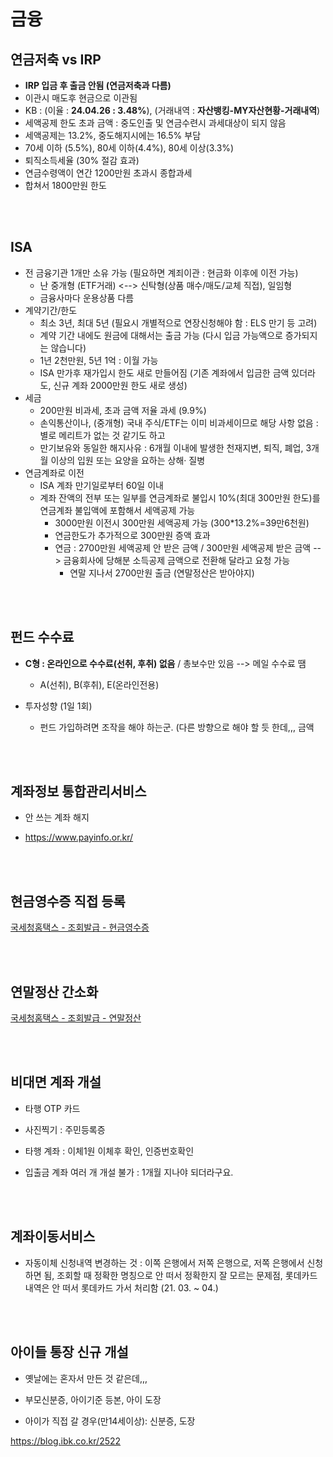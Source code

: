 # 금융 

## 연금저축 vs IRP

  - **IRP 입금 후 출금 안됨 (연금저축과 다름)**
  - 이관시 매도후 현금으로 이관됨
  - KB : (이율 : **24.04.26 : 3.48%**), (거래내역 : **자산뱅킹-MY자산현황-거래내역**)
  - 세액공제 한도 초과 금액 : 중도인출 및 연금수련시 과세대상이 되지 않음
  - 세액공제는 13.2%, 중도해지시에는 16.5% 부담
  - 70세 이하 (5.5%), 80세 이하(4.4%), 80세 이상(3.3%)
  - 퇴직소득세율 (30% 절감 효과)
  - 연금수령액이 연간 1200만원 초과시 종합과세
  - 합쳐서 1800만원 한도


<br><br> 

## ISA

  - 전 금융기관 1개만 소유 가능 (필요하면 계죄이관 : 현금화 이후에 이전 가능)
    - 난 중개형 (ETF거래) <--> 신탁형(상품 매수/매도/교체 직접), 일임형
    - 금융사마다 운용상품 다름
  - 계약기간/한도
    - 최소 3년, 최대 5년 (필요시 개별적으로 연장신청해야 함 : ELS 만기 등 고려)
    - 계약 기간 내에도 원금에 대해서는 출금 가능 (다시 입금 가능액으로 증가되지는 않습니다)
    - 1년 2천만원, 5년 1억 : 이월 가능
    - ISA 만가후 재가입시 한도 새로 만들어짐 (기존 계좌에서 입금한 금액 있더라도, 신규 계좌 2000만원 한도 새로 생성)
  - 세금
    - 200만원 비과세, 초과 금액 저율 과세 (9.9%)
    - 손익통산이나, (중개형) 국내 주식/ETF는 이미 비과세이므로 해당 사항 없음 : 별로 메리트가 없는 것 같기도 하고
    - 만기보유와 동일한 해지사유 : 6개월 이내에 발생한 천재지변, 퇴직, 폐업, 3개월 이상의 입원 또는 요양을 요하는 상해· 질병
  - 연금계좌로 이전
    - ISA 계좌 만기일로부터 60일 이내
    - 계좌 잔액의 전부 또는 일부를 연금계좌로 불입시 10%(최대 300만원 한도)를 연금계좌 불입액에 포함해서 세액공제 가능
      - 3000만원 이전시 300만원 세액공제 가능 (300*13.2%=39만6천원)
      - 연금한도가 추가적으로 300만원 증액 효과
      - 연금 : 2700만원 세액공제 안 받은 금액 / 300만원 세액공제 받은 금액  --> 금융회사에 당해분 소득공제 금액으로 전환해 달라고 요청 가능
        - 연말 지나서 2700만원 출금 (연말정산은 받아야지)


<br><br> 

## 펀드 수수료

  - **C형 : 온라인으로 수수료(선취, 후취) 없음** / 총보수만 있음 --> 메일 수수료 땜
    - A(선취), B(후취), E(온라인전용)

  - 투자성향 (1일 1회)
    - 펀드 가입하려면 조작을 해야 하는군. (다른 방향으로 해야 할 듯 한데,,, 금액


<br><br> 

## 계좌정보 통합관리서비스

 - 안 쓰는 계좌 해지

 - https://www.payinfo.or.kr/

 
<br><br>
 
## 현금영수증 직접 등록

[국세청홈택스 - 조회발급 - 현금영수증](https://www.hometax.go.kr/)



<br><br>
 
## 연말정산 간소화

[국세청홈택스 - 조회발급 - 연말정산](https://www.hometax.go.kr/)



<br><br> 

## 비대면 계좌 개설 

  - 타행 OTP 카드

  - 사진찍기 : 주민등록증

  - 타행 계좌 : 이체1원 이체후 확인, 인증번호확인

  - 입출금 계좌 여러 개 개설 불가 : 1개월 지나야 되더라구요.

 
<br><br> 

## 계좌이동서비스

  - 자동이체 신청내역 변경하는 것 : 이쪽 은행에서 저쪽 은행으로,  저쪽 은행에서 신청하면 됨, 조회할 때 정확한 명칭으로 안 떠서 정확한지 잘 모르는 문제점, 롯데카드 내역은 안 떠서 롯데카드 가서 처리함 (21. 03. ~ 04.)

 
<br><br> 

## 아이들 통장 신규 개설 

  - 옛날에는 혼자서 만든 것 같은데,,,

  - 부모신분증, 아이기준 등본, 아이 도장

  - 아이가 직접 갈 경우(만14세이상): 신분증, 도장

  https://blog.ibk.co.kr/2522